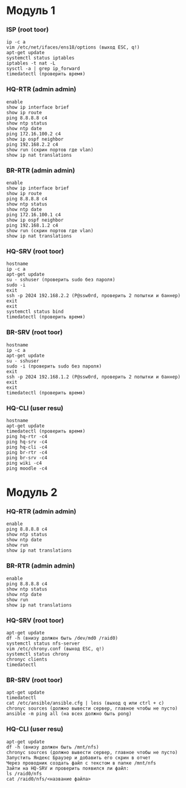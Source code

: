 # Модуль 1
### ISP (root toor)
```
ip -c a
vim /etc/net/ifaces/ens18/options (выход ESC, q!)
apt-get update
systemctl status iptables
iptables -t nat -L
sysctl -a | grep ip_forward
timedatectl (проверить время)
```
### HQ-RTR (admin admin)
```
enable
show ip interface brief
show ip route
ping 8.8.8.8 c4
show ntp status
show ntp date
ping 172.16.100.2 c4
show ip ospf neighbor
ping 192.168.2.2 c4
show run (скрин портов где vlan) 
show ip nat translations
```
### BR-RTR (admin admin)
```
enable
show ip interface brief
show ip route
ping 8.8.8.8 c4
show ntp status
show ntp date
ping 172.16.100.1 c4
show ip ospf neighbor
ping 192.168.1.2 c4
show run (скрин портов где vlan)
show ip nat translations
```
### HQ-SRV (root toor)
```
hostname
ip -c a
apt-get update
su - sshuser (проверить sudo без пароля)
sudo -i
exit
ssh -p 2024 192.168.2.2 (P@ssw0rd, проверить 2 попытки и баннер)
exit
exit
systemctl status bind
timedatectl (проверить время)
```
### BR-SRV (root toor)
```
hostname
ip -c a
apt-get update
su - sshuser
sudo -i (проверить sudo без пароля)
exit
ssh -p 2024 192.168.1.2 (P@ssw0rd, проверить 2 попытки и баннер)
exit
exit
timedatectl (проверить время)
```
### HQ-CLI (user resu)
```
hostname
apt-get update
timedatectl (проверить время)
ping hq-rtr -c4
ping hq-srv -c4
ping hq-cli -c4
ping br-rtr -c4
ping br-srv -c4
ping wiki -c4
ping moodle -c4
```
# Модуль 2
### HQ-RTR (admin admin)
```
enable
ping 8.8.8.8 c4
show ntp status
show ntp date
show run
show ip nat translations
```
### BR-RTR (admin admin)
```
enable
ping 8.8.8.8 c4
show ntp status
show ntp date
show run
show ip nat translations
```
### HQ-SRV (root toor)
```
apt-get update
df -h (внизу должен быть /dev/md0 /raid0)
systemctl status nfs-server
vim /etc/chrony.conf (выход ESC, q!)
systemctl status chrony
chronyc clients
timedatectl 
```
### BR-SRV (root toor)
```
apt-get update
timedatectl 
cat /etc/ansible/ansible.cfg | less (выход q или ctrl + c)
chronyc sources (должно вывести сервер, главное чтобы не пусто)
ansible -m ping all (на всех должно быть pong)
```
### HQ-CLI (user resu)
```
apt-get update
df -h (внизу должен быть /mnt/nfs)
chronyc sources (должно вывести сервер, главное чтобы не пусто)
Запустить Яндекс Браузер и добавить его скрин в отчет
Через проводник создать файл с текстом в папке /mnt/nfs
Зайти на HQ-SRV и проверить появился ли файл:
ls /raid0/nfs
cat /raid0/nfs/<название файла>
```
